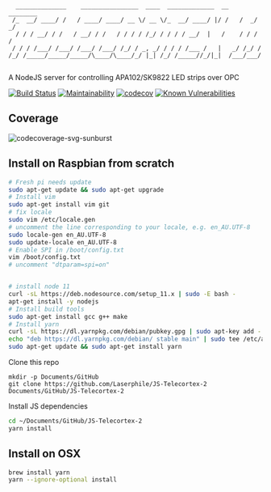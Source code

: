 ```

  ______________    ________________  ____  _____________  __    ________
 /_  __/ ____/ /   / ____/ ____/ __ \/ __ \/_  __/ ____/ |/ /   /  _/  _/
  / / / __/ / /   / __/ / /   / / / / /_/ / / / / __/  |   /    / / / /
 / / / /___/ /___/ /___/ /___/ /_/ / _, _/ / / / /___ /   |   _/ /_/ /
/_/ /_____/_____/_____/\____/\____/_/ |_| /_/ /_____//_/|_|  /___/___/


```
A NodeJS server for controlling APA102/SK9822 LED strips over OPC

[![Build Status](https://travis-ci.org/Laserphile/JS-Telecortex-2.svg?branch=master)](https://travis-ci.org/Laserphile/JS-Telecortex-2)
[![Maintainability](https://api.codeclimate.com/v1/badges/89eede666d93740400d9/maintainability)](https://codeclimate.com/github/Laserphile/JS-Telecortex-2/maintainability)
[![codecov](https://codecov.io/gh/Laserphile/JS-Telecortex-2/branch/master/graph/badge.svg)](https://codecov.io/gh/Laserphile/JS-Telecortex-2)
[![Known Vulnerabilities](https://snyk.io/test/github/Laserphile/JS-Telecortex-2/badge.svg?targetFile=package.json)](https://snyk.io/test/github/Laserphile/JS-Telecortex-2?targetFile=package.json)

## Coverage

![codecoverage-svg-sunburst]( https://codecov.io/gh/Laserphile/JS-Telecortex-2/branch/master/graphs/sunburst.svg)

## Install on Raspbian from scratch
```bash
# Fresh pi needs update
sudo apt-get update && sudo apt-get upgrade
# Install vim
sudo apt-get install vim git
# fix locale
sudo vim /etc/locale.gen
# uncomment the line corresponding to your locale, e.g. en_AU.UTF-8
sudo locale-gen en_AU.UTF-8
sudo update-locale en_AU.UTF-8
# Enable SPI in /boot/config.txt
vim /boot/config.txt
# uncomment "dtparam=spi=on"


# install node 11
curl -sL https://deb.nodesource.com/setup_11.x | sudo -E bash -
apt-get install -y nodejs
# Install build tools
sudo apt-get install gcc g++ make
# Install yarn
curl -sL https://dl.yarnpkg.com/debian/pubkey.gpg | sudo apt-key add -
echo "deb https://dl.yarnpkg.com/debian/ stable main" | sudo tee /etc/apt/sources.list.d/yarn.list
sudo apt-get update && sudo apt-get install yarn
```
Clone this repo
```
mkdir -p Documents/GitHub
git clone https://github.com/Laserphile/JS-Telecortex-2 Documents/GitHub/JS-Telecortex-2
```
Install JS dependencies
```bash
cd ~/Documents/GitHub/JS-Telecortex-2
yarn install
```

## Install on OSX
```bash
brew install yarn
yarn --ignore-optional install
```
